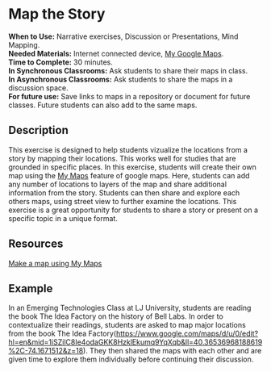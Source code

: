 # Map the Story

**When to Use:** Narrative exercises, Discussion or Presentations, Mind Mapping.  
**Needed Materials:** Internet connected device, [My Google Maps](https://www.google.com/maps/d/u/0/).   
**Time to Complete:** 30 minutes.     
**In Synchronous Classrooms:** Ask students to share their maps in class.  
**In Asynchronous Classrooms:** Ask students to share the maps in a discussion space.   
**For future use:** Save links to maps in a repository or document for future classes. Future students can also add to the same maps.

## Description 
This exercise is designed to help students vizualize the locations from a story by mapping their locations. This works well for studies that are grounded in specific places. In this exercise, students will create their own map using the [My Maps](https://www.google.com/maps/d/u/0/) feature of google maps. Here, students can add any number of locations to layers of the map and share additional information from the story. Students can then share and explore each others maps, using street view to further examine the locations. This exercise is a great opportunity for students to share a story or present on a specific topic in a unique format. 

## Resources 

[Make a map using My Maps](https://support.google.com/mymaps/answer/3024454?co=GENIE.Platform%3DDesktop&hl=en)

## Example 

In an Emerging Technologies Class at LJ University, students are reading the book The Idea Factory on the history of Bell Labs. In order to contextualize their readings, students are asked to map major locations from the book The Idea Factory(https://www.google.com/maps/d/u/0/edit?hl=en&mid=1iSZilC8Ie4odaGKK8HzklEkumq9YqXqb&ll=40.36536968188619%2C-74.1671512&z=18). They then shared the maps with each other and are given time to explore them individually before continuing their discussion. 
